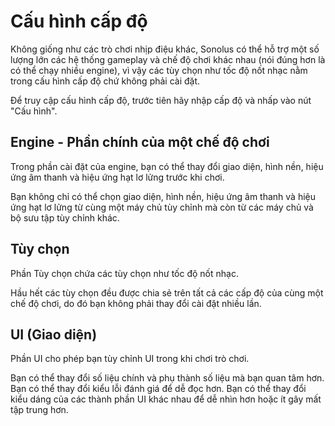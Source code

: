 # Cấu hình cấp độ

Không giống như các trò chơi nhịp điệu khác, Sonolus có thể hỗ trợ một số lượng lớn các hệ thống gameplay và chế độ chơi khác nhau (nói đúng hơn là có thể chạy nhiều engine), vì vậy các tùy chọn như tốc độ nốt nhạc nằm trong cấu hình cấp độ chứ không phải cài đặt.

Để truy cập cấu hình cấp độ, trước tiên hãy nhập cấp độ và nhấp vào nút "Cấu hình".

## Engine - Phần chính của một chế độ chơi

Trong phần cài đặt của engine, bạn có thể thay đổi giao diện, hình nền, hiệu ứng âm thanh và hiệu ứng hạt lơ lửng trước khi chơi.

Bạn không chỉ có thể chọn giao diện, hình nền, hiệu ứng âm thanh và hiệu ứng hạt lơ lửng từ cùng một máy chủ tùy chỉnh mà còn từ các máy chủ và bộ sưu tập tùy chỉnh khác.

## Tùy chọn

Phần Tùy chọn chứa các tùy chọn như tốc độ nốt nhạc.

Hầu hết các tùy chọn đều được chia sẻ trên tất cả các cấp độ của cùng một chế độ chơi, do đó bạn không phải thay đổi cài đặt nhiều lần.

## UI (Giao diện)

Phần UI cho phép bạn tùy chỉnh UI trong khi chơi trò chơi.

Bạn có thể thay đổi số liệu chính và phụ thành số liệu mà bạn quan tâm hơn. Bạn có thể thay đổi kiểu lỗi đánh giá để dễ đọc hơn. Bạn có thể thay đổi kiểu dáng của các thành phần UI khác nhau để dễ nhìn hơn hoặc ít gây mất tập trung hơn.
